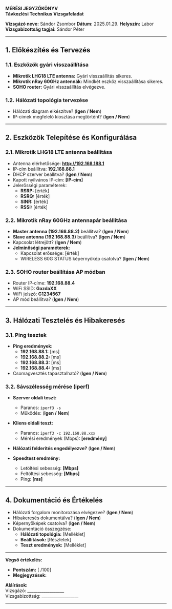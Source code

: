 **MÉRÉSI JEGYZŐKÖNYV**  
**Távkozlési Technikus Vizsgafeladat**  

**Vizsgázó neve:** Sándor Zsombor
**Dátum:** 2025.01.29.
**Helyszín:** Labor 
**Vizsgabizottság tagjai:** Sándor Péter  

---

## **1. Előkészítés és Tervezés**

### **1.1. Eszközök gyári visszaállítása**

- **Mikrotik LHG18 LTE antenna:** Gyári visszaállítás sikeres.
- **Mikrotik nRay 60GHz antennák:** Mindkét eszköz visszaállítása sikeres.
- **SOHO router:** Gyári visszaállítás elvégezve.

### **1.2. Hálózati topológia tervezése**

- Hálózati diagram elkészítve? (**Igen / Nem**)
- IP-címek megfelelő kiosztása megtörtént? (**Igen / Nem**)

---

## **2. Eszközök Telepítése és Konfigurálása**

### **2.1. Mikrotik LHG18 LTE antenna beállítása**

- Antenna elérhetősége: **http://192.168.188.1**
- IP-cím beállítva: **192.168.88.1**
- DHCP szerver beállítva? (**Igen / Nem**)
- Kapott nyilvános IP-cím: **[IP-cím]**
- Jelerősségi paraméterek:
  - **RSRP:** [érték]
  - **RSRQ:** [érték]
  - **SINR:** [érték]
  - **RSSI:** [érték]

### **2.2. Mikrotik nRay 60GHz antennapár beállítása**

- **Master antenna (192.168.88.2)** beállítva? (**Igen / Nem**)
- **Slave antenna (192.168.88.3)** beállítva? (**Igen / Nem**)
- Kapcsolat létrejött? (**Igen / Nem**)
- **Jelminőségi paraméterek:**
  - Kapcsolat erőssége: [érték]
  - WIRELESS 60G STATUS képernyőkép csatolva? (**Igen / Nem**)

### **2.3. SOHO router beállítása AP módban**

- Router IP-címe: **192.168.88.4**
- WiFi SSID: **GazdaXX**
- WiFi jelszó: **G1234567**
- AP mód beállítva? (**Igen / Nem**)

---

## **3. Hálózati Tesztelés és Hibakeresés**

### **3.1. Ping tesztek**

- **Ping eredmények:**
  - **192.168.88.1:** [ms]
  - **192.168.88.2:** [ms]
  - **192.168.88.3:** [ms]
  - **192.168.88.4:** [ms]
- Csomagvesztés tapasztalható? (**Igen / Nem**)

### **3.2. Sávszélesség mérése (iperf)**

- **Szerver oldali teszt:**  
  - Parancs: `iperf3 -s`
  - Működés: (**Igen / Nem**)

- **Kliens oldali teszt:**  
  - Parancs: `iperf3 -c 192.168.88.xxx`
  - Mérési eredmények (Mbps): **[eredmény]**

- **Hálózati felderítés engedélyezve?** (**Igen / Nem**)

- **Speedtest eredmény:**  
  - Letöltési sebesség: **[Mbps]**
  - Feltöltési sebesség: **[Mbps]**
  - Ping: **[ms]**

---

## **4. Dokumentáció és Értékelés**

- Hálózati forgalom monitorozása elvégezve? (**Igen / Nem**)
- Hibakeresés dokumentálva? (**Igen / Nem**)
- Képernyőképek csatolva? (**Igen / Nem**)
- Dokumentáció összegzése:
  - **Hálózati topológia:** [Melléklet]
  - **Beállítások:** [Részletek]
  - **Teszt eredmények:** [Melléklet]

---

**Végső értékelés:**
- **Pontszám:** [ /100]
- **Megjegyzések:**

**Aláírások:**  
Vizsgázó: __________________  
Vizsgabizottság: __________________  

---



